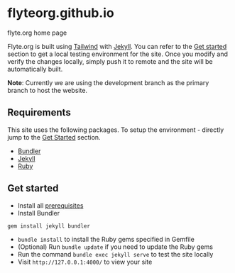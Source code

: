 # flyteorg.github.io

flyte.org home page

Flyte.org is built using [Tailwind](https://tailwindcss.com) with [Jekyll](https://jekyllrb.com/). You can refer to the [Get started](#get-started) section to get a local testing environment for the site. Once you modify and verify the changes locally, simply push it to remote and the site will be automatically built.

**Note**: Currently we are using the development branch as the primary branch to host the website.

## Requirements

This site uses the following packages. To setup the environment - directly jump to the [Get Started](#get-started) section.

- [Bundler](http://bundler.io/)
- [Jekyll](https://jekyllrb.com/)
- [Ruby](https://www.ruby-lang.org/en/)

## Get started

- Install all [prerequisites](https://jekyllrb.com/docs/installation/)
- Install Bundler

```
gem install jekyll bundler
```

- `bundle install` to install the Ruby gems specified in Gemfile
- (Optional) Run `bundle update` if you need to update the Ruby gems
- Run the command `bundle exec jekyll serve` to test the site locally
- Visit `http://127.0.0.1:4000/` to view your site
